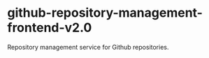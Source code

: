 # github-repository-management-frontend-v2.0
Repository management service for Github repositories.
